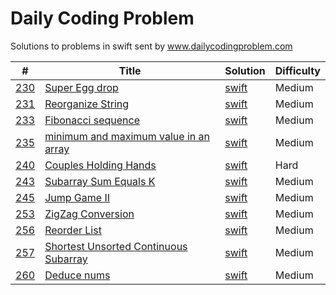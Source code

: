 # Daily Coding Problem


Solutions to problems in swift sent by www.dailycodingproblem.com

| # | Title | Solution | Difficulty |
|---| ----- | -------- | ---------- |
|[230](https://www.dailycodingproblem.com)|[Super Egg drop ](https://leetcode.com/problems/super-egg-drop/) | [swift](./source/230.swift)|Medium|
|[231](https://www.dailycodingproblem.com)|[Reorganize String ](https://leetcode.com/problems/reorganize-string/) | [swift](./source/231.swift)|Medium|
|[233](https://www.dailycodingproblem.com)|[Fibonacci sequence ](https://leetcode.com/problems/fibonacci-number/) | [swift](./source/233.swift)|Medium|
|[235](https://www.dailycodingproblem.com)|[minimum and maximum value in an array ](https://leetcode.com/) | [swift](./source/235.swift)|Medium|
|[240](https://www.dailycodingproblem.com)|[Couples Holding Hands](https://leetcode.com/problems/couples-holding-hands/) | [swift](./source/240.swift)|Hard|
|[243](https://www.dailycodingproblem.com)|[Subarray Sum Equals K](https://leetcode.com/problems/subarray-sum-equals-k/) | [swift](./source/243.swift)|Medium|
|[245](https://www.dailycodingproblem.com)|[Jump Game II](https://leetcode.com/problems/jump-game-ii/) | [swift](./source/245.swift)|Medium|
|[253](https://www.dailycodingproblem.com)|[ZigZag Conversion](https://leetcode.com/problems/zigzag-conversion/) | [swift](./source/253.swift)|Medium|
|[256](https://www.dailycodingproblem.com)|[Reorder List](https://leetcode.com/problems/reorder-list/) | [swift](./source/256.swift)|Medium|
|[257](https://www.dailycodingproblem.com)|[Shortest Unsorted Continuous Subarray](https://leetcode.com/problems/shortest-unsorted-continuous-subarray/) | [swift](./source/257.swift)|Medium|
|[260](https://www.dailycodingproblem.com)|[Deduce nums](https://leetcode.com/problems//) | [swift](./source/260.swift)|Medium|
